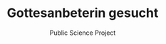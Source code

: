 ---
id: mantis
sort: 1
status: In Progress
title: Gottesanbeterin gesucht
subtitle: Public Science Project
description: Mantis Religiosa sightings report app already with over 14,000 individual sightings.
problem: The Naturkundemuseum Potsdam had a lot of sightings of the Mantis Religiosa, but no easy way to store them they have used a simple Excel sheet before.
solution: An interactive web application to track Mantis Religiosa sightings in Brandenburg. More user friendly and informative.
tech: [{ name: 'Flask', icon: 'simple-icons:flask' }, { name: 'PostgreSQL', icon: 'logos:postgresql' }, { name: 'HTML', icon: 'logos:html-5' }, { name: 'JavaScript', icon: 'logos:javascript' }, { name: 'TailwindCSS', icon: 'logos:tailwindcss-icon' }]
features:
  - "Form to report sightings"
  - "Map to view sightings"
  - "Statistics and charts"
  - "Admin dashboard"
stats:
  - "Over 14,000 sightings recorded"
  - "Growing user base through news coverage"
link: https://gottesanbeterin-gesucht.de
repo: https://github.com/opendata-apps/mantis
image: /images/projects/mantis-preview.png
--- 